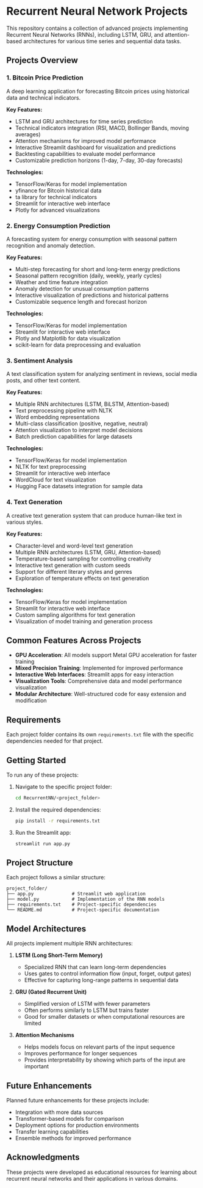 # Recurrent Neural Network Projects

This repository contains a collection of advanced projects implementing Recurrent Neural Networks (RNNs), including LSTM, GRU, and attention-based architectures for various time series and sequential data tasks.

## Projects Overview

### 1. Bitcoin Price Prediction
A deep learning application for forecasting Bitcoin prices using historical data and technical indicators.

**Key Features:**
- LSTM and GRU architectures for time series prediction
- Technical indicators integration (RSI, MACD, Bollinger Bands, moving averages)
- Attention mechanisms for improved model performance
- Interactive Streamlit dashboard for visualization and predictions
- Backtesting capabilities to evaluate model performance
- Customizable prediction horizons (1-day, 7-day, 30-day forecasts)

**Technologies:**
- TensorFlow/Keras for model implementation
- yfinance for Bitcoin historical data
- ta library for technical indicators
- Streamlit for interactive web interface
- Plotly for advanced visualizations

### 2. Energy Consumption Prediction
A forecasting system for energy consumption with seasonal pattern recognition and anomaly detection.

**Key Features:**
- Multi-step forecasting for short and long-term energy predictions
- Seasonal pattern recognition (daily, weekly, yearly cycles)
- Weather and time feature integration
- Anomaly detection for unusual consumption patterns
- Interactive visualization of predictions and historical patterns
- Customizable sequence length and forecast horizon

**Technologies:**
- TensorFlow/Keras for model implementation
- Streamlit for interactive web interface
- Plotly and Matplotlib for data visualization
- scikit-learn for data preprocessing and evaluation

### 3. Sentiment Analysis
A text classification system for analyzing sentiment in reviews, social media posts, and other text content.

**Key Features:**
- Multiple RNN architectures (LSTM, BiLSTM, Attention-based)
- Text preprocessing pipeline with NLTK
- Word embedding representations
- Multi-class classification (positive, negative, neutral)
- Attention visualization to interpret model decisions
- Batch prediction capabilities for large datasets

**Technologies:**
- TensorFlow/Keras for model implementation
- NLTK for text preprocessing
- Streamlit for interactive web interface
- WordCloud for text visualization
- Hugging Face datasets integration for sample data

### 4. Text Generation
A creative text generation system that can produce human-like text in various styles.

**Key Features:**
- Character-level and word-level text generation
- Multiple RNN architectures (LSTM, GRU, Attention-based)
- Temperature-based sampling for controlling creativity
- Interactive text generation with custom seeds
- Support for different literary styles and genres
- Exploration of temperature effects on text generation

**Technologies:**
- TensorFlow/Keras for model implementation
- Streamlit for interactive web interface
- Custom sampling algorithms for text generation
- Visualization of model training and generation process

## Common Features Across Projects

- **GPU Acceleration**: All models support Metal GPU acceleration for faster training
- **Mixed Precision Training**: Implemented for improved performance
- **Interactive Web Interfaces**: Streamlit apps for easy interaction
- **Visualization Tools**: Comprehensive data and model performance visualization
- **Modular Architecture**: Well-structured code for easy extension and modification

## Requirements

Each project folder contains its own `requirements.txt` file with the specific dependencies needed for that project.

## Getting Started

To run any of these projects:

1. Navigate to the specific project folder:
   ```bash
   cd RecurrentNN/<project_folder>
   ```

2. Install the required dependencies:
   ```bash
   pip install -r requirements.txt
   ```

3. Run the Streamlit app:
   ```bash
   streamlit run app.py
   ```

## Project Structure

Each project follows a similar structure:

```
project_folder/
├── app.py              # Streamlit web application
├── model.py            # Implementation of the RNN models
├── requirements.txt    # Project-specific dependencies
└── README.md           # Project-specific documentation
```

## Model Architectures

All projects implement multiple RNN architectures:

1. **LSTM (Long Short-Term Memory)**
   - Specialized RNN that can learn long-term dependencies
   - Uses gates to control information flow (input, forget, output gates)
   - Effective for capturing long-range patterns in sequential data

2. **GRU (Gated Recurrent Unit)**
   - Simplified version of LSTM with fewer parameters
   - Often performs similarly to LSTM but trains faster
   - Good for smaller datasets or when computational resources are limited

3. **Attention Mechanisms**
   - Helps models focus on relevant parts of the input sequence
   - Improves performance for longer sequences
   - Provides interpretability by showing which parts of the input are important

## Future Enhancements

Planned future enhancements for these projects include:

- Integration with more data sources
- Transformer-based models for comparison
- Deployment options for production environments
- Transfer learning capabilities
- Ensemble methods for improved performance

## Acknowledgments

These projects were developed as educational resources for learning about recurrent neural networks and their applications in various domains.
